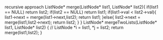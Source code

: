 recursive approach
ListNode* merge(ListNode* list1, ListNode* list2){
if(list1 == NULL) return list2;
if(list2 == NULL) return list1;
if(list1->val < list2->val){
list1->next = merge(list1->next,list2);
return list1;
}else{
list2->next = merge(list1,list2->next);
return list2;
}
}
ListNode* mergeTwoLists(ListNode* list1, ListNode* list2) {
// ListNode *i = list1, *j = list2;
return merge(list1,list2);
}
